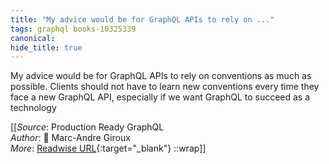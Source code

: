```yaml
---
title: "My advice would be for GraphQL APIs to rely on ..."
tags: graphql books-10325339
canonical: 
hide_title: true
---
```


My advice would be for GraphQL APIs to rely on conventions as much as possible. Clients should not have to learn new conventions every time they face a new GraphQL API, especially if we want GraphQL to succeed as a technology


[[_Source_: Production Ready GraphQL<br>
_Author_: 📕 Marc-Andre Giroux<br>
_More_: [Readwise URL](https://readwise.io/open/210672387){:target="_blank"}
::wrap]]